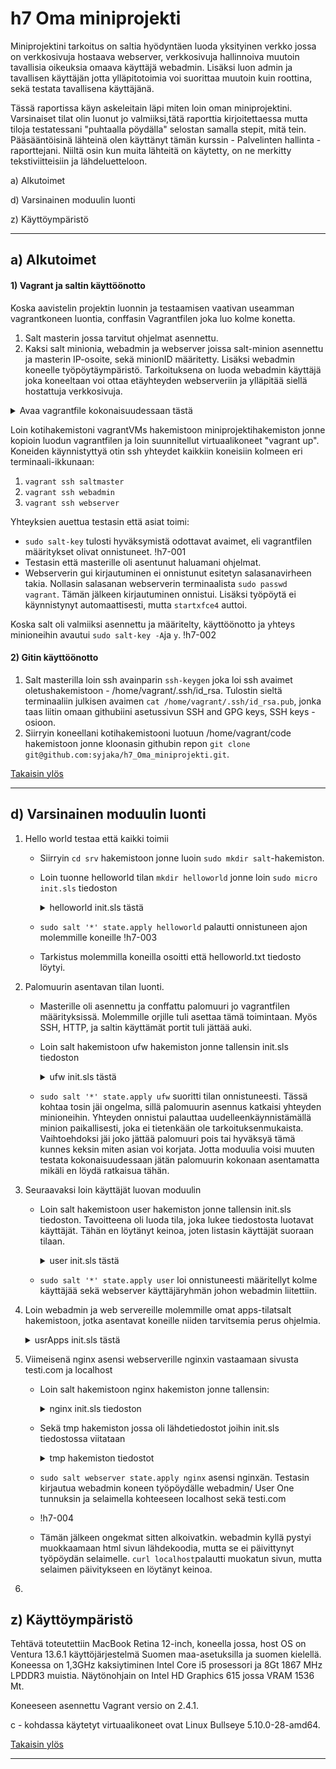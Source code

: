 # h7 Oma miniprojekti

Miniprojektini tarkoitus on saltia hyödyntäen luoda yksityinen verkko jossa on verkkosivuja hostaava webserver, verkkosivuja hallinnoiva muutoin tavallisia oikeuksia omaava käyttäjä webadmin. Lisäksi luon admin ja tavallisen käyttäjän jotta ylläpitotoimia voi suorittaa muutoin kuin roottina, sekä testata tavallisena käyttäjänä.

Tässä raportissa käyn askeleitain läpi miten loin oman miniprojektini. Varsinaiset tilat olin luonut jo valmiiksi,tätä raporttia kirjoitettaessa mutta  tiloja testatessani  "puhtaalla pöydälla" selostan samalla stepit, mitä tein. Pääsääntöisinä lähteinä olen käyttänyt tämän kurssin - Palvelinten hallinta - raporttejani. Niiltä osin kun muita lähteitä on käytetty, on ne merkitty tekstiviitteisiin ja lähdeluetteloon.

a) Alkutoimet

d) Varsinainen moduulin luonti

z) Käyttöympäristö



---
##  a) Alkutoimet

#### 1) Vagrant ja saltin käyttöönotto

Koska aavistelin projektin luonnin ja testaamisen vaativan useamman vagrantkoneen luontia, conffasin Vagrantfilen joka luo kolme konetta.
1. Salt masterin jossa tarvitut ohjelmat asennettu.
2. Kaksi salt minionia, webadmin ja webserver joissa salt-minion asennettu ja masterin IP-osoite, sekä minionID määritetty. Lisäksi webadmin koneelle työpöytäympäristö. Tarkoituksena on luoda webadmin käyttäjä joka koneeltaan voi ottaa etäyhteyden webserveriin ja ylläpitää siellä hostattuja verkkosivuja.

<details>
<summary>Avaa vagrantfile kokonaisuudessaan tästä</summary>

          
  
</details>

Loin kotihakemistoni vagrantVMs hakemistoon miniprojektihakemiston jonne kopioin luodun vagrantfilen ja loin suunnitellut virtuaalikoneet "vagrant up".
Koneiden käynnistyttyä otin ssh yhteydet kaikkiin koneisiin kolmeen eri terminaali-ikkunaan:
1. `vagrant ssh saltmaster`
2. `vagrant ssh webadmin`
3. `vagrant ssh webserver`

Yhteyksien auettua testasin että asiat toimi:
- `sudo salt-key` tulosti hyväksymistä odottavat avaimet, eli vagrantfilen määritykset olivat onnistuneet.
  !h7-001
- Testasin että masterille oli asentunut haluamani ohjelmat.
- Webserverin gui kirjautuminen ei onnistunut esitetyn salasanavirheen takia. Nollasin salasanan webserverin terminaalista `sudo passwd vagrant`. Tämän jälkeen kirjautuminen onnistui.
  Lisäksi työpöytä ei käynnistynyt automaattisesti, mutta `startxfce4` auttoi.

Koska salt oli valmiiksi asennettu ja määritelty, käyttöönotto ja yhteys minioneihin avautui `sudo salt-key -A`ja `y`.
!h7-002

#### 2) Gitin käyttöönotto

1. Salt masterilla loin ssh avainparin `ssh-keygen` joka loi ssh avaimet oletushakemistoon - /home/vagrant/.ssh/id_rsa. Tulostin sieltä terminaaliin julkisen avaimen `cat /home/vagrant/.ssh/id_rsa.pub`, jonka taas liitin omaan githubiini asetussivun SSH and GPG keys, SSH keys -osioon.
2. Siirryin koneellani kotihakemistooni luotuun /home/vagrant/code hakemistoon jonne kloonasin githubin repon `git clone git@github.com:syjaka/h7_Oma_miniprojekti.git`.  

[Takaisin ylös](https://github.com/syjaka/Palvelinten-Hallinta-2024/blob/main/h7_Oma_miniprojekti.md#h7-oma-miniprojekti)

---

## d) Varsinainen moduulin luonti

1. Hello world testaa että kaikki toimii
    - Siirryin `cd srv` hakemistoon jonne luoin `sudo mkdir salt`-hakemiston.
    - Loin tuonne helloworld tilan `mkdir helloworld` jonne loin `sudo micro init.sls` tiedoston
      <details>
      <summary>helloworld init.sls tästä</summary>
        
          /tmp/helloworld.txt:
            file.managed
      </details>
    - `sudo salt '*' state.apply helloworld` palautti onnistuneen ajon molemmille koneille
      !h7-003
    - Tarkistus molemmilla koneilla osoitti että helloworld.txt tiedosto löytyi.

2. Palomuurin asentavan tilan luonti.
    - Masterille oli asennettu ja conffattu palomuuri jo vagrantfilen määrityksissä. Molemmille orjille tuli asettaa tämä toimintaan. Myös SSH, HTTP, ja saltin käyttämät portit tuli jättää auki.
    - Loin salt hakemistoon ufw hakemiston jonne tallensin init.sls tiedoston
      <details>
      <summary> ufw init.sls tästä</summary>
      
          ufw:
            pkg.installed
          
          ufw.service:
            service.running:
              - name: ufw
              - enable: True
              - watch:
                  - cmd: 'ufw enable'
                  - cmd: 'ufw allow 22/tcp'
                  - cmd: 'ufw allow 80/tcp'
                  - cmd: 'ufw allow 4505/tcp'
                  - cmd: 'ufw allow 4506/tcp'
          
          'ufw enable':
            cmd.run:
              - unless: "ufw status verbose |grep 'Status: active'"
          
          'ufw allow 22/tcp':
            cmd.run:
              - unless: "ufw status verbose |grep '^22/tcp' "
          
          'ufw allow 80/tcp':
            cmd.run:
              - unless: "ufw status verbose |grep '^80/tcp' "
              
          'ufw allow 4505/tcp':
            cmd.run:
              - unless: "ufw status verbose |grep '^4505/tcp' "
          
          'ufw allow 4506/tcp':
            cmd.run:
              - unless: "ufw status verbose |grep '^4506/tcp' "

      </details>
    - `sudo salt '*' state.apply ufw` suoritti tilan onnistuneesti. Tässä kohtaa tosin jäi ongelma, sillä palomuurin asennus katkaisi yhteyden minioneihin. Yhteyden onnistui palauttaa uudelleenkäynnistämällä minion paikallisesti, joka ei tietenkään ole tarkoituksenmukaista. Vaihtoehdoksi jäi joko jättää palomuuri pois tai hyväksyä tämä kunnes keksin miten asian voi korjata. Jotta moduulia voisi muuten testata kokonaisuudessaan jätän palomuurin kokonaan asentamatta mikäli en löydä ratkaisua tähän.

      
3. Seuraavaksi loin käyttäjät luovan moduulin
    - Loin salt hakemistoon user hakemiston jonne tallensin init.sls tiedoston. Tavoitteena oli luoda tila, joka lukee tiedostosta luotavat käyttäjät. Tähän en löytänyt keinoa, joten listasin käyttäjät suoraan tilaan.
      <details>
      <summary> user init.sls tästä</summary>
        
          create_groups:
            group.present:
              - names:
                - webserver
          
          admin:
            user.present:
              - name: admin
              - fullname: Admin
              - shell: /bin/bash
              - uid: 1001
              - groups:
                - users
                - sudo
                - webserver
              - home: /home/admin
              - password: $1$bTZqB.KC$M1Silm8xtymp4nhSyRa0x0   # Admin
          
          webadmin:
            user.present:
              - name: webadmin
              - fullname: User One
              - shell: /bin/bash
              - uid: 2001
              - groups:
                - users
                - webserver
              - home: /home/webadmin
              - password: $1$m61LQpa5$KICoJcAk7O.XWzu3/YcYB1    # User One
          
          basic:
            user.present:
              - name: basic
              - fullname: User Two
              - shell: /bin/bash
              - uid: 3001
              - groups:
                - users
              - home: /home/basic
              - password: $1$z6y5IghC$sgtr0efVyO1aF9MP443On/    # User Two
      <details>
    - `sudo salt '*' state.apply user` loi onnistuneesti määritellyt kolme käyttäjää sekä webserver käyttäjäryhmän johon webadmin liitettiin.
4. Loin webadmin ja web servereille molemmille omat apps-tilatsalt hakemistoon, jotka asentavat koneille niiden tarvitsemia perus ohjelmia.
       <details>
          <summary> usrApps init.sls tästä</summary>esh
    
            usrApps:
              pkg.installed:
                - pkgs:
                  - git
                  - bash-completion
                  - pwgen
                  - micro
                  - ssh
                  - tree
                  - wget
                  - curl
        <details>
    - `sudo salt webadmin state.apply usrApps`asensi webadminille halutut ohjelmat
5. Viimeisenä nginx asensi webserverille nginxin vastaamaan sivusta testi.com ja localhost
    - Loin salt hakemistoon nginx hakemiston jonne tallensin:
      <details>
      <summary> nginx init.sls tiedoston</summary>

          nginx:
            pkg.installed
          
          /etc/nginx/sites-available/testi.com:
            file.managed:
              - source: "salt://nginx/tmp/testi.com"
           
          /etc/nginx/sites-enabled/default:
             file.absent
          
          /etc/nginx/sites-enabled/testi.com:
            file.symlink:
              - target: "../sites-available/testi.com"
           
          /home/vagrant/nginx:
             file.directory:
               - name: /home/vagrant/nginx/
               - group: webserver
               - dir_mode: 775
          
          /home/vagrant/nginx/public_html:
             file.directory:
               - name: /home/vagrant/nginx/public_html/
               - group: webserver
               - dir_mode: 775
          
          /home/vagrant/nginx/public_html/index.html:
             file.managed:
               - source: "salt://nginx/tmp/index.html"
               - group: webserver
               - mode: 664
          
          /etc/hosts:
                 file.managed:
                   - source: "salt://nginx/tmp/hosts"
          
          nginx.service:
            service.running:
              - name: nginx
              - enable: True
              - restart: True
              - watch:
                - file: /etc/nginx/sites-available/testi.com
                - file: /etc/nginx/sites-enabled/testi.com
                - file: /home/vagrant/nginx/public_html/index.html
      <details>



   - Sekä tmp hakemiston jossa oli lähdetiedostot joihin init.sls tiedostossa viitataan
     <details>
      <summary> tmp hakemiston tiedostot </summary>
     hosts:
                    
                              127.0.0.1	localhost testi.com
                              127.0.0.2	bullseye
                              ff02::1		ip6-allnodes
                              ff02::2		ip6-allrouters
                              
                              127.0.1.1 webserver webserver
                    
     index.html:
                    
          
                  <!DOCTYPE html>
                  <html lang="en">
                  <head>
                      <meta charset="UTF-8">
                      <meta name="viewport" content="width=device-width, initial-scale=1.0">
                      <title>Salt-installed NGINX Test Page</title>
                      <style>
                          body {
                              font-family: Arial, sans-serif;
                              margin: 0;
                              padding: 0;
                              background-color: #f4f4f4;
                              color: #333;
                              text-align: center;
                              padding-top: 50px;
                          }
                          h1 {
                              font-size: 36px;
                              margin-bottom: 20px;
                          }
                          p {
                              font-size: 18px;
                              margin-bottom: 20px;
                          }
                      </style>
                  </head>
                  <body>
                      <h1>Welcome to the Salt-installed NGINX Test Page!</h1>
                      <p>This page confirms that NGINX has been successfully installed using Salt.</p>
                  </body>
                  </html>
          
     testi.com ngnx-conf tiedosto:
              
                      server {
                          listen 80;  
                          server_name localhost testi.com;
                      
                          root /home/vagrant/nginx/public_html;  
                          index index.html;  
                      
                          location / {
                              try_files $uri $uri/ =404;  
                          }
                      }
                  
          <details>

            
   - `sudo salt webserver state.apply nginx`  asensi nginxän. Testasin kirjautua webadmin koneen työpöydälle webadmin/ User One tunnuksin ja selaimella kohteeseen localhost sekä testi.com
   - !h7-004
   - Tämän jälkeen ongekmat sitten alkoivatkin. webadmin kyllä pystyi muokkaamaan html sivun lähdekoodia, mutta se ei päivittynyt työpöydän selaimelle. `curl localhost`palautti muokatun sivun, mutta selaimen päivitykseen en löytänyt keinoa.
   
8. 

## z) Käyttöympäristö
Tehtävä toteutettiin MacBook Retina 12-inch, koneella jossa, host OS on Ventura 13.6.1 käyttöjärjestelmä Suomen maa-asetuksilla ja suomen kielellä. Koneessa on 1,3GHz kaksiytiminen Intel Core i5 prosessori ja 8Gt 1867 MHz LPDDR3 muistia. Näytönohjain on Intel HD Graphics 615 jossa VRAM 1536 Mt.

Koneeseen asennettu Vagrant versio on 2.4.1.

c - kohdassa käytetyt virtuaalikoneet ovat Linux Bullseye 5.10.0-28-amd64.

[Takaisin ylös](https://github.com/syjaka/Palvelinten-Hallinta-2024/blob/main/h7_Oma_miniprojekti.md#h7-oma-miniprojekti)

---
